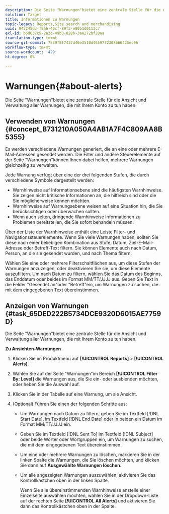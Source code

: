 ```yaml
---
description: Die Seite "Warnungen"bietet eine zentrale Stelle für die Ansicht und Verwaltung aller Warnungen, die mit Ihrem Konto zu tun haben.
solution: Target
title: Informationen zu Warnungen
topic-legacy: Reports,Site search and merchandising
uuid: 94524563-f9a6-40cf-89f3-e80b1d0113c7
exl-id: b6d637c9-2a2c-49b3-828b-3ae272bf28aa
translation-type: tm+mt
source-git-commit: 7559f5f7437d46e3510d4659772308666425ec96
workflow-type: tm+mt
source-wordcount: '429'
ht-degree: 0%

---
```


# Warnungen{#about-alerts}

Die Seite &quot;Warnungen&quot;bietet eine zentrale Stelle für die Ansicht und Verwaltung aller Warnungen, die mit Ihrem Konto zu tun haben.

## Verwenden von Warnungen {#concept_B731210A050A4AB1A7F4C809AA8B5355}

Es werden verschiedene Warnungen generiert, die an eine oder mehrere E-Mail-Adressen gesendet werden. Die Filter und andere Steuerelemente auf der Seite &quot;Warnungen&quot;können Ihnen dabei helfen, mehrere Warnungen gleichzeitig zu verwalten.

Jede Warnung verfügt über eine der drei folgenden Stufen, die durch verschiedene Symbole dargestellt werden:

* Warnhinweise auf Informationsebene sind die häufigsten Warnhinweise. Sie zeigen nicht kritische Informationen an, die hilfreich sind oder die Sie möglicherweise kennen möchten.
* Warnhinweise auf Warnungsebene weisen auf eine Situation hin, die Sie berücksichtigen oder überwachen sollten.
* Wenn auch selten, dringende Warnhinweise Informationen zu Problemen bereitstellen, die Sie sofort behandeln müssen.

Über der Liste der Warnhinweise enthält eine Leiste Filter- und Navigationssteuerelemente. Wenn Sie viele Warnungen haben, sollten Sie diese nach einer beliebigen Kombination aus Stufe, Datum, Ziel-E-Mail-Adresse oder Betreff-Text filtern. Sie können Elemente auch nach Datum, Person, an die sie gesendet wurden, und nach Thema filtern.

Wählen Sie eine oder mehrere Filterschaltflächen aus, um diese Stufen der Warnungen anzuzeigen, oder deaktivieren Sie sie, um diese Elemente auszufiltern. Um nach Datum zu filtern, wählen Sie das Datum des Beginns, das Enddatum oder beides im Format MM/TT/JJJJ aus. Geben Sie Text in die Felder &quot;Gesendet an&quot;oder &quot;Betreff&quot;ein, um Warnungen zu suchen, die mit dem eingegebenen Text übereinstimmen.

## Anzeigen von Warnungen {#task_65DED222B5734DCE9320D6015AE7759D}

Die Seite &quot;Warnungen&quot;bietet eine zentrale Stelle für die Ansicht und Verwaltung aller Warnungen, die mit Ihrem Konto zu tun haben.

**Zu Ansichten-Warnungen**

1. Klicken Sie im Produktmenü auf **[!UICONTROL Reports]** > **[!UICONTROL Alerts]**.
1. Wählen Sie auf der Seite &quot;Warnungen&quot;im Bereich **[!UICONTROL Filter By: Level]** die Warnungen aus, die Sie ein- oder ausblenden möchten, oder heben Sie die Auswahl auf.
1. Klicken Sie in der Tabelle auf eine Warnung, um sie Ansicht.
1. (Optional) Führen Sie einen der folgenden Schritte aus:

   * Um Warnungen nach Datum zu filtern, geben Sie im Textfeld [!DNL Start Date], im Textfeld [!DNL End Date] oder in beiden ein Datum im Format MM/TT/JJJJ ein.

   * Geben Sie im Textfeld [!DNL Sent To] im Textfeld [!DNL Subject] oder beide Wörter oder Wortgruppen ein, um Warnungen zu suchen, die mit dem eingegebenen Text übereinstimmen.

   * Um eine oder mehrere Warnungen zu löschen, markieren Sie in der linken Spalte die Warnungen, die Sie löschen möchten, und klicken Sie dann auf **Ausgewählte Warnungen löschen**.
   * Um alle angezeigten Warnungen auszuwählen, aktivieren Sie das Kontrollkästchen oben in der linken Spalte.

      Wenn Sie alle übereinstimmenden Warnhinweise anstelle einer Einzelseite auswählen möchten, wählen Sie in der Dropdown-Liste auf der rechten Seite **[!UICONTROL All Alerts]** und aktivieren Sie dann das Kontrollkästchen oben in der Spalte.
